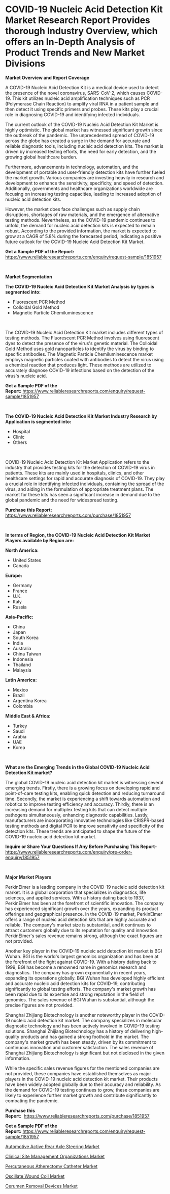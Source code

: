 <p><h1>COVID-19 Nucleic Acid Detection Kit Market Research Report Provides thorough Industry Overview, which offers an In-Depth Analysis of Product Trends and New Market Divisions</h1></p><p><strong>Market Overview and Report Coverage</strong></p>
<p><p>A COVID-19 Nucleic Acid Detection Kit is a medical device used to detect the presence of the novel coronavirus, SARS-CoV-2, which causes COVID-19. This kit utilizes nucleic acid amplification techniques such as PCR (Polymerase Chain Reaction) to amplify viral RNA in a patient sample and then detect it using specific primers and probes. These kits play a crucial role in diagnosing COVID-19 and identifying infected individuals.</p><p>The current outlook of the COVID-19 Nucleic Acid Detection Kit Market is highly optimistic. The global market has witnessed significant growth since the outbreak of the pandemic. The unprecedented spread of COVID-19 across the globe has created a surge in the demand for accurate and reliable diagnostic tools, including nucleic acid detection kits. The market is driven by increased testing efforts, the need for early detection, and the growing global healthcare burden.</p><p>Furthermore, advancements in technology, automation, and the development of portable and user-friendly detection kits have further fueled the market growth. Various companies are investing heavily in research and development to enhance the sensitivity, specificity, and speed of detection. Additionally, governments and healthcare organizations worldwide are focusing on increasing testing capacities, leading to increased adoption of nucleic acid detection kits.</p><p>However, the market does face challenges such as supply chain disruptions, shortages of raw materials, and the emergence of alternative testing methods. Nevertheless, as the COVID-19 pandemic continues to unfold, the demand for nucleic acid detection kits is expected to remain robust. According to the provided information, the market is expected to grow at a CAGR of 5.8% during the forecasted period, indicating a positive future outlook for the COVID-19 Nucleic Acid Detection Kit Market.</p></p>
<p><strong>Get a Sample PDF of the Report:</strong> <a href="https://www.reliableresearchreports.com/enquiry/request-sample/1851957">https://www.reliableresearchreports.com/enquiry/request-sample/1851957</a></p>
<p>&nbsp;</p>
<p><strong>Market Segmentation</strong></p>
<p><strong>The COVID-19 Nucleic Acid Detection Kit Market Analysis by types is segmented into:</strong></p>
<p><ul><li>Fluorescent PCR Method</li><li>Colloidal Gold Method</li><li>Magnetic Particle Chemiluminescence</li></ul></p>
<p>&nbsp;</p>
<p><p>The COVID-19 Nucleic Acid Detection Kit market includes different types of testing methods. The Fluorescent PCR Method involves using fluorescent dyes to detect the presence of the virus's genetic material. The Colloidal Gold Method uses gold nanoparticles to identify the virus by binding to specific antibodies. The Magnetic Particle Chemiluminescence market employs magnetic particles coated with antibodies to detect the virus using a chemical reaction that produces light. These methods are utilized to accurately diagnose COVID-19 infections based on the detection of the virus's nucleic acid.</p></p>
<p><strong>Get a Sample PDF of the Report:</strong>&nbsp;<a href="https://www.reliableresearchreports.com/enquiry/request-sample/1851957">https://www.reliableresearchreports.com/enquiry/request-sample/1851957</a></p>
<p>&nbsp;</p>
<p><strong>The COVID-19 Nucleic Acid Detection Kit Market Industry Research by Application is segmented into:</strong></p>
<p><ul><li>Hospital</li><li>Clinic</li><li>Others</li></ul></p>
<p>&nbsp;</p>
<p><p>COVID-19 Nucleic Acid Detection Kit Market Application refers to the industry that provides testing kits for the detection of COVID-19 virus in patients. These kits are mainly used in hospitals, clinics, and other healthcare settings for rapid and accurate diagnosis of COVID-19. They play a crucial role in identifying infected individuals, containing the spread of the virus, and aiding in the formulation of appropriate treatment plans. The market for these kits has seen a significant increase in demand due to the global pandemic and the need for widespread testing.</p></p>
<p><strong>Purchase this Report:</strong>&nbsp; <a href="https://www.reliableresearchreports.com/purchase/1851957">https://www.reliableresearchreports.com/purchase/1851957</a></p>
<p>&nbsp;</p>
<p><strong>In terms of Region, the COVID-19 Nucleic Acid Detection Kit Market Players available by Region are:</strong></p>
<p>
    <p> <strong> North America: </strong>
        <ul>
            <li>United States</li>
            <li>Canada</li>
        </ul>
        </p> 
    <p> <strong> Europe: </strong>
        <ul>
            <li>Germany</li>
            <li>France</li>
            <li>U.K.</li>
            <li>Italy</li>
            <li>Russia</li>
        </ul>
        </p> 
    <p> <strong> Asia-Pacific: </strong>
        <ul>
            <li>China</li>
            <li>Japan</li>
            <li>South Korea</li>
            <li>India</li>
            <li>Australia</li>
            <li>China Taiwan</li>
            <li>Indonesia</li>
            <li>Thailand</li>
            <li>Malaysia</li>
        </ul>
        </p> 
    <p> <strong> Latin America: </strong>
        <ul>
            <li>Mexico</li>
            <li>Brazil</li>
            <li>Argentina Korea</li>
            <li>Colombia</li>
        </ul>
        </p> 
    <p> <strong> Middle East & Africa: </strong>
        <ul>
            <li>Turkey</li>
            <li>Saudi</li>
            <li>Arabia</li>
            <li>UAE</li>
            <li>Korea</li>
        </ul>
    </p>
    </p>
<p>&nbsp;</p>
<p><strong>What are the Emerging Trends in the Global COVID-19 Nucleic Acid Detection Kit market?</strong></p>
<p><p>The global COVID-19 nucleic acid detection kit market is witnessing several emerging trends. Firstly, there is a growing focus on developing rapid and point-of-care testing kits, enabling quick detection and reducing turnaround time. Secondly, the market is experiencing a shift towards automation and robotics to improve testing efficiency and accuracy. Thirdly, there is an increasing demand for multiplex testing kits that can detect multiple pathogens simultaneously, enhancing diagnostic capabilities. Lastly, manufacturers are incorporating innovative technologies like CRISPR-based testing methods and digital PCR to improve sensitivity and specificity of the detection kits. These trends are anticipated to shape the future of the COVID-19 nucleic acid detection kit market.</p></p>
<p><strong>Inquire or Share Your Questions If Any Before Purchasing This Report</strong>- <a href="https://www.reliableresearchreports.com/enquiry/pre-order-enquiry/1851957">https://www.reliableresearchreports.com/enquiry/pre-order-enquiry/1851957</a></p>
<p>&nbsp;</p>
<p><strong>Major Market Players</strong></p>
<p><p>PerkinElmer is a leading company in the COVID-19 nucleic acid detection kit market. It is a global corporation that specializes in diagnostics, life sciences, and applied services. With a history dating back to 1937, PerkinElmer has been at the forefront of scientific innovation. The company has experienced significant growth over the years, expanding its product offerings and geographical presence. In the COVID-19 market, PerkinElmer offers a range of nucleic acid detection kits that are highly accurate and reliable. The company's market size is substantial, and it continues to attract customers globally due to its reputation for quality and innovation. PerkinElmer's sales revenue remains strong, although the exact figures are not provided.</p><p>Another key player in the COVID-19 nucleic acid detection kit market is BGI Wuhan. BGI is the world's largest genomics organization and has been at the forefront of the fight against COVID-19. With a history dating back to 1999, BGI has become a renowned name in genomics research and diagnostics. The company has grown exponentially in recent years, expanding its operations globally. BGI Wuhan has developed highly efficient and accurate nucleic acid detection kits for COVID-19, contributing significantly to global testing efforts. The company's market growth has been rapid due to its expertise and strong reputation in the field of genomics. The sales revenue of BGI Wuhan is substantial, although the precise figures are not provided.</p><p>Shanghai Zhijiang Biotechnology is another noteworthy player in the COVID-19 nucleic acid detection kit market. The company specializes in molecular diagnostic technology and has been actively involved in COVID-19 testing solutions. Shanghai Zhijiang Biotechnology has a history of delivering high-quality products and has gained a strong foothold in the market. The company's market growth has been steady, driven by its commitment to continuous innovation and customer satisfaction. The sales revenue of Shanghai Zhijiang Biotechnology is significant but not disclosed in the given information.</p><p>While the specific sales revenue figures for the mentioned companies are not provided, these companies have established themselves as major players in the COVID-19 nucleic acid detection kit market. Their products have been widely adopted globally due to their accuracy and reliability. As the demand for COVID-19 testing continues to grow, these companies are likely to experience further market growth and contribute significantly to combating the pandemic.</p></p>
<p><strong>Purchase this Report:</strong>&nbsp;&nbsp;<a href="https://www.reliableresearchreports.com/purchase/1851957">https://www.reliableresearchreports.com/purchase/1851957</a></p>
<p></p>
<p><strong>Get a Sample PDF of the Report:</strong>&nbsp;<a href="https://www.reliableresearchreports.com/enquiry/request-sample/1851957">https://www.reliableresearchreports.com/enquiry/request-sample/1851957</a></p>
<p><p><a href="https://www.linkedin.com/pulse/automotive-active-rear-axle-steering-market-research-report-p9oqf/">Automotive Active Rear Axle Steering Market</a></p><p><a href="https://medium.com/@sylvanfahey/clinical-site-management-organizations-market-furnishes-information-on-market-share-market-trends-072a99e6cc3e">Clinical Site Management Organizations Market</a></p><p><a href="https://github.com/smritireportprime/Market-Research-Report-List-1/blob/main/percutaneous-atherectomy-catheter-market.md">Percutaneous Atherectomy Catheter Market</a></p><p><a href="https://github.com/kartikreportprime/Market-Research-Report-List-1/blob/main/oscillate-wound-coil-market.md">Oscillate Wound Coil Market</a></p><p><a href="https://medium.com/@clayreinger/cerumen-removal-devices-market-furnishes-information-on-market-share-market-trends-and-market-1f13a91a4450">Cerumen Removal Devices Market</a></p></p>
